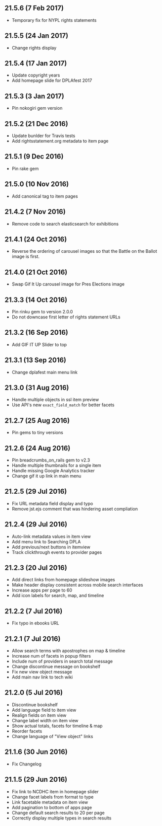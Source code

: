 21.5.6 (7 Feb 2017)
---
* Temporary fix for NYPL rights statements

21.5.5 (24 Jan 2017)
---
* Change rights display

21.5.4 (17 Jan 2017)
---
* Update copyright years
* Add homepage slide for DPLAfest 2017

21.5.3 (3 Jan 2017)
---
* Pin nokogiri gem version

21.5.2 (21 Dec 2016)
---
* Update bunlder for Travis tests
* Add rightsstatement.org metadata to item page

21.5.1 (9 Dec 2016)
---
* Pin rake gem

21.5.0 (10 Nov 2016)
---
* Add canonical tag to item pages

21.4.2 (7 Nov 2016)
---
* Remove code to search elasticsearch for exhibitions

21.4.1 (24 Oct 2016)
---
* Reverse the ordering of carousel images so that the
  Battle on the Ballot image is first.

21.4.0 (21 Oct 2016)
---
* Swap Gif It Up carousel image for Pres Elections image

21.3.3 (14 Oct 2016)
---
* Pin rinku gem to version 2.0.0
* Do not downcase first letter of rights statement URLs

21.3.2 (16 Sep 2016)
---
* Add GIF IT UP Slider to top

21.3.1 (13 Sep 2016)
---
* Change dplafest main menu link

21.3.0 (31 Aug 2016)
---
* Handle multiple objects in ssl item preview
* Use API's new `exact_field_match` for better facets

21.2.7 (25 Aug 2016)
---
* Pin gems to tiny versions

21.2.6 (24 Aug 2016)
---
* Pin breadcrumbs_on_rails gem to v2.3
* Handle multiple thumbnails for a single item
* Handle missing Google Analytics tracker
* Change gif it up link in main menu

21.2.5 (29 Jul 2016)
---
* Fix URL metadata field display and typo
* Remove jst.ejs comment that was hindering asset compliation

21.2.4 (29 Jul 2016)
---
* Auto-link metadata values in item view
* Add menu link to Searching DPLA
* Add previous/next buttons in itemview
* Track clickthrough events to provider pages

21.2.3 (20 Jul 2016)
---
* Add direct links from homepage slideshow images
* Make header display consistent across mobile search interfaces
* Increase apps per page to 60
* Add icon labels for search, map, and timeline

21.2.2 (7 Jul 2016)
---
* Fix typo in ebooks URL

21.2.1 (7 Jul 2016)
---
* Allow search terms with apostrophes on map & timeline
* Increase num of facets in popup filters
* Include num of providers in search total message
* Change discontinue message on bookshelf
* Fix new view object message
* Add main nav link to tech wiki

21.2.0 (5 Jul 2016)
---
* Discontinue bookshelf
* Add language field to item view
* Realign fields on item view
* Change label width on item view
* Show actual totals, facets for timeline & map
* Reorder facets
* Change language of "View object" links

21.1.6 (30 Jun 2016)
---
* Fix Changelog

21.1.5 (29 Jun 2016)
---
* Fix link to NCDHC item in homepage slider
* Change facet labels from format to type
* Link facetable metadata on item view
* Add pagination to bottom of apps page
* Change default search results to 20 per page
* Correctly display multiple types in search results
